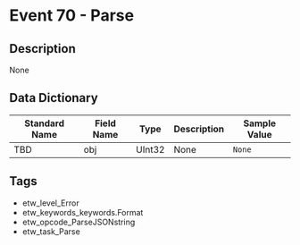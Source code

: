 # Event 70 - Parse

## Description
None

## Data Dictionary
|Standard Name|Field Name|Type|Description|Sample Value|
|---|---|---|---|---|
|TBD|obj|UInt32|None|`None`|

## Tags
* etw_level_Error
* etw_keywords_keywords.Format
* etw_opcode_ParseJSONstring
* etw_task_Parse